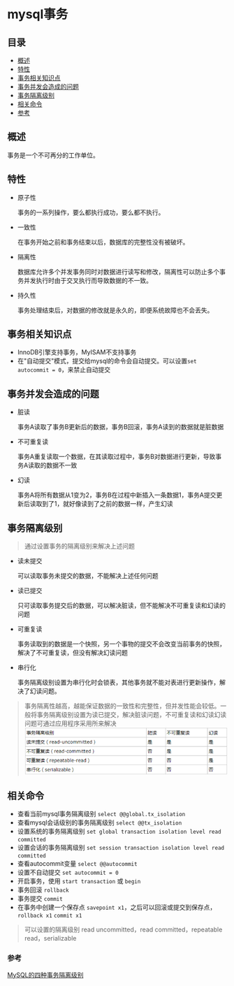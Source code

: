 mysql事务
===
目录
---
* [概述](#概述)
* [特性](#特性)
* [事务相关知识点](#事务相关知识点)
* [事务并发会造成的问题](#事务并发会造成的问题)
* [事务隔离级别](#事务隔离级别)
* [相关命令](#相关命令)
* [参考](#参考)

概述
---
事务是一个不可再分的工作单位。

特性
---
* 原子性
    
    事务的一系列操作，要么都执行成功，要么都不执行。
* 一致性

    在事务开始之前和事务结束以后，数据库的完整性没有被破坏。
* 隔离性

    数据库允许多个并发事务同时对数据进行读写和修改，隔离性可以防止多个事务并发执行时由于交叉执行而导致数据的不一致。
    
* 持久性

    事务处理结束后，对数据的修改就是永久的，即便系统故障也不会丢失。
    
事务相关知识点
---
* InnoDB引擎支持事务，MyISAM不支持事务
* 在"自动提交"模式，提交给mysql的命令会自动提交。可以设置`set autocommit = 0`，来禁止自动提交

事务并发会造成的问题
---
* 脏读

    事务A读取了事务B更新后的数据，事务B回滚，事务A读到的数据就是脏数据
* 不可重复读
    
    事务A重复读取一个数据，在其读取过程中，事务B对数据进行更新，导致事务A读取的数据不一致
* 幻读
    
    事务A将所有数据从1变为2，事务B在过程中新插入一条数据1，事务A提交更新后读取到了1，就好像读到了之前的数据一样，产生幻读

事务隔离级别
---
>通过设置事务的隔离级别来解决上述问题

* 读未提交

    可以读取事务未提交的数据，不能解决上述任何问题
* 读已提交

    只可读取事务提交后的数据，可以解决脏读，但不能解决不可重复读和幻读的问题
* 可重复读

    事务读取到的数据是一个快照，另一个事物的提交不会改变当前事务的快照，解决了不可重复读，但没有解决幻读问题
* 串行化
    
    事务隔离级别设置为串行化时会锁表，其他事务就不能对表进行更新操作，解决了幻读问题。
   
>事务隔离性越高，越能保证数据的一致性和完整性，但并发性能会较低。一般将事务隔离级别设置为读已提交，解决脏读问题，不可重复读和幻读幻读问题可通过应用程序采用所来解决
![binding](./1.png)
    

相关命令
---
* 查看当前mysql事务隔离级别 `select @@global.tx_isolation`
* 查看mysql会话级别的事务隔离级别 `select @@tx_isolation`
* 设置系统的事务隔离级别 `set global transaction isolation level read committed`
* 设置会话的事务隔离级别 `set session transaction isolation level read committed`
* 查看autocommit变量 `select @@autocommit`
* 设置不自动提交 `set autocommit = 0`
* 开启事务，使用 `start transaction` 或 `begin`
* 事务回滚 `rollback`
* 事务提交 `commit`
* 在事务中创建一个保存点 `savepoint x1`，之后可以回滚或提交到保存点，`rollback x1` `commit x1`
>可以设置的隔离级别 read uncommitted，read committed，repeatable read，serializable

### 参考
[MySQL的四种事务隔离级别](https://www.cnblogs.com/huanongying/p/7021555.html)